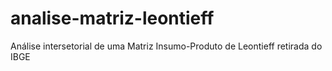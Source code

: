 # analise-matriz-leontieff
Análise intersetorial de uma Matriz Insumo-Produto de Leontieff retirada do IBGE
